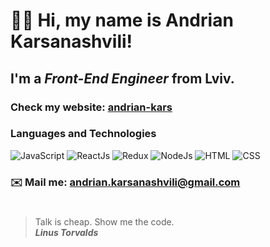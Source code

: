 # 👋🏻 Hi, my name is **Andrian Karsanashvili**!
## I'm a *Front-End Engineer* from Lviv.
### Check my website: [andrian-kars](https://andrian-kars.github.io/andrian-kars-site/)
### Languages and Technologies 
![JavaScript](https://img.shields.io/badge/-JavaScript-090909?style=for-the-badge&logo=JavaScript)
![ReactJs](https://img.shields.io/badge/-ReactJs-090909?style=for-the-badge&logo=React)
![Redux](https://img.shields.io/badge/-Redux-090909?style=for-the-badge&logo=Redux)
![NodeJs](https://img.shields.io/badge/-NODE-090909?style=for-the-badge)
![HTML](https://img.shields.io/badge/-HTML-090909?style=for-the-badge&logo=html5)
![CSS](https://img.shields.io/badge/-CSS-090909?style=for-the-badge&logo=css3)
### ✉️ Mail me: andrian.karsanashvili@gmail.com
#
> Talk is cheap. Show me the code. <br/>
> ***Linus Torvalds***
